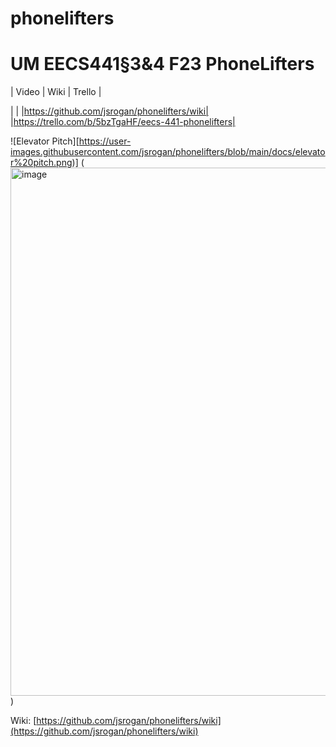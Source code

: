 # phonelifters

# UM EECS441§3&4 F23 PhoneLifters

| Video  |  Wiki |  Trello  |

| | |https://github.com/jsrogan/phonelifters/wiki| |https://trello.com/b/5bzTgaHF/eecs-441-phonelifters|

![Elevator Pitch][https://user-images.githubusercontent.com/jsrogan/phonelifters/blob/main/docs/elevator%20pitch.png)] (<img width="845" alt="image" src="(https://github.com/jsrogan/phonelifters/blob/main/Pocket%20Trainer.png?raw=true)">)

[Video]: TBD

Wiki: [https://github.com/jsrogan/phonelifters/wiki](https://github.com/jsrogan/phonelifters/wiki)
